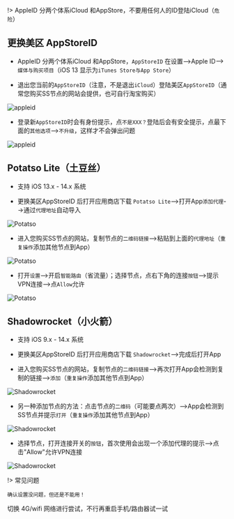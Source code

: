 !> AppleID 分两个体系iCloud 和AppStore，不要用任何人的ID登陆iCloud（`危险`）

## 更换美区 AppStoreID

* AppleID 分两个体系iCloud 和AppStore，`AppStoreID` 在设置-->Apple ID-->`媒体与购买项目`（iOS 13 显示为`iTunes Store与App Store`）

* 退出您当前的`AppStoreID`（注意，不是退出`iCloud`）登陆美区`AppStoreID`（通常您购买SS节点的网站会提供，也可自行淘宝购买）

![appleid](https://www.5nd.xyz/apple/id1.gif ':size=360')

* 登录新`AppStoreID`时会有身份提示，点`不是XXX？`登陆后会有安全提示，点最下面的`其他选项`-->`不升级`，这样才不会弹出问题

![appleid](https://www.5nd.xyz/apple/id2.gif ':size=360')

## Potatso Lite（土豆丝）

* 支持 iOS 13.x - 14.x 系统

* 更换美区AppStoreID 后打开应用商店下载 `Potatso Lite`-->打开App`添加代理`-->通过`代理地址`自动导入

![Potatso](https://www.5nd.xyz/apple/pt1.gif ':size=360')

* 进入您购买SS节点的网站，复制节点的`二维码链接`-->粘贴到上面的`代理地址`（`重复操作`添加其他节点到App）

![Potatso](https://www.5nd.xyz/apple/pt2.gif ':size=360')

* 打开`设置`-->开启`智能路由`（省流量）；选择节点，点右下角的连接`按钮`-->提示VPN连接-->点`Allow`允许

![Potatso](https://www.5nd.xyz/apple/pt3.gif ':size=360')


## Shadowrocket（小火箭）

* 支持 iOS 9.x - 14.x 系统

* 更换美区AppStoreID 后打开应用商店下载 `Shadowrocket`-->完成后打开App

* 进入您购买SS节点的网站，复制节点的`二维码链接`-->再次打开App会检测到复制的链接-->`添加`（`重复操作`添加其他节点到App）

![Shadowrocket](https://www.5nd.xyz/apple/sr1.gif ':size=360')

* 另一种添加节点的方法：点击节点的`二维码`（可能要点两次）-->App会检测到SS节点并提示`打开`（`重复操作`添加其他节点到App）

![Shadowrocket](https://www.5nd.xyz/apple/sr2.gif ':size=360')

* 选择节点，打开连接开关的`按钮`，首次使用会出现一个添加代理的提示-->点击"Allow"允许VPN连接

![Shadowrocket](https://www.5nd.xyz/apple/sr3.gif ':size=360')

!> 常见问题

  ```shell
  确认设置没问题，但还是不能用！
```

切换 4G/wifi 网络进行尝试，不行再重启手机/路由器试一试
